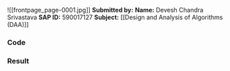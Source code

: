 ![[frontpage_page-0001.jpg]]
**Submitted by:**
**Name:** Devesh Chandra Srivastava
**SAP ID:** 590017127
**Subject:** [[Design and Analysis of Algorithms (DAA)]]

### Code

### Result